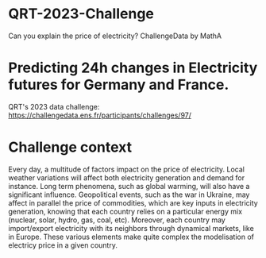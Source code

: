 # QRT-2023-Challenge
Can you explain the price of electricity? ChallengeData by MathA


# Predicting 24h changes in Electricity futures for Germany and France. 
QRT's 2023 data challenge: https://challengedata.ens.fr/participants/challenges/97/

# Challenge context

Every day, a multitude of factors impact on the price of electricity. Local weather variations will affect both electricity generation and demand for instance. Long term phenomena, such as global warming, will also have a significant influence. Geopolitical events, such as the war in Ukraine, may affect in parallel the price of commodities, which are key inputs in electricity generation, knowing that each country relies on a particular energy mix (nuclear, solar, hydro, gas, coal, etc). Moreover, each country may import/export electricity with its neighbors through dynamical markets, like in Europe. These various elements make quite complex the modelisation of electricy price in a given country.

